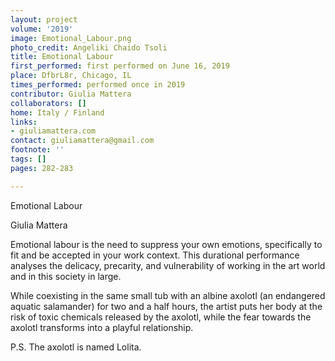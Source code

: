 ```yaml
---
layout: project
volume: '2019'
image: Emotional_Labour.png
photo_credit: Angeliki Chaido Tsoli
title: Emotional Labour
first_performed: first performed on June 16, 2019
place: DfbrL8r, Chicago, IL
times_performed: performed once in 2019
contributor: Giulia Mattera
collaborators: []
home: Italy / Finland
links:
- giuliamattera.com
contact: giuliamattera@gmail.com
footnote: ''
tags: []
pages: 282-283

---
```


Emotional Labour

Giulia Mattera

Emotional labour is the need to suppress your own emotions, specifically to fit and be accepted in your work context. This durational performance analyses the delicacy, precarity, and vulnerability of working in the art world and in this society in large.

While coexisting in the same small tub with an albine axolotl (an endangered aquatic salamander) for two and a half hours, the artist puts her body at the risk of toxic chemicals released by the axolotl, while the fear towards the axolotl transforms into a playful relationship.

P.S. The axolotl is named Lolita.
